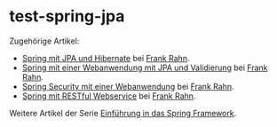 test-spring-jpa
===============

Zugehörige Artikel:
* [Spring mit JPA und Hibernate](http://www.frank-rahn.de/spring-mit-einer-einfachen-webanwendung.html "Spring mit JPA und Hibernate bei Frank Rahn") bei [Frank Rahn](http://www.frank-rahn.de "Homepage von Frank Rahn").
* [Spring mit einer Webanwendung mit JPA und Validierung](http://www.frank-rahn.de/spring-mit-einer-webanwendung-mit-jpa-und-validierung.html "Spring mit einer Webanwendung mit JPA und Validierung bei Frank Rahn") bei [Frank Rahn](http://www.frank-rahn.de "Homepage von Frank Rahn").
* [Spring Security mit einer Webanwendung](http://www.frank-rahn.de/spring-security-mit-einer-webanwendung.html "Spring Security mit einer Webanwendung bei Frank Rahn") bei [Frank Rahn](http://www.frank-rahn.de "Homepage von Frank Rahn").
* [Spring mit RESTful Webservice](http://www.frank-rahn.de/spring-mit-restful-webservice.html "Spring mit RESTful Webservice bei Frank Rahn") bei [Frank Rahn](http://www.frank-rahn.de "Homepage von Frank Rahn").

Weitere Artikel der Serie [Einführung in das Spring Framework](http://www.frank-rahn.de/einfuehrung-spring-framework.html "Einführung in das Spring Framework bei Frank Rahn").